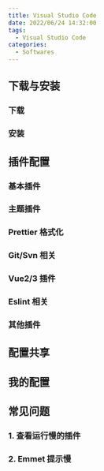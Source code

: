 ```yaml
---
title: Visual Studio Code
date: 2022/06/24 14:32:00
tags:
  - Visual Studio Code
categories:
  - Softwares
---
```


## 下载与安装

### 下载

### 安装

## 插件配置

### 基本插件

### 主题插件

### Prettier 格式化

### Git/Svn 相关

### Vue2/3 插件

### Eslint 相关

### 其他插件

## 配置共享

## 我的配置

## 常见问题

### 1. 查看运行慢的插件

### 2. Emmet 提示慢

